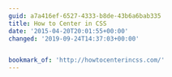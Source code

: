 ```yaml
---
guid: a7a416ef-6527-4333-b8de-43b6a6bab335
title: How to Center in CSS
date: '2015-04-20T20:01:55+00:00'
changed: '2019-09-24T14:37:03+00:00'


bookmark_of: 'http://howtocenterincss.com/'
---
```





